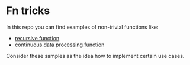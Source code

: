 # Fn tricks

In this repo you can find examples of non-trivial functions like:

 - [recursive function](recursion/README.md)
 - [continuous data processing function](continuous-data-processing)

Consider these samples as the idea how to implement certain use cases.
